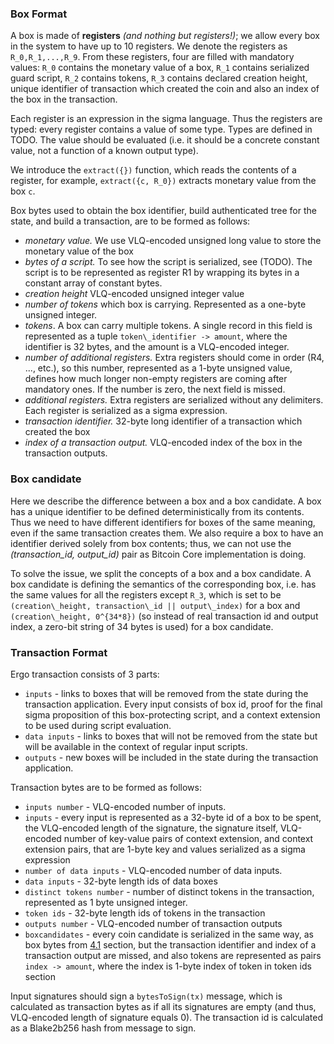 
### Box Format

A box is made of **registers** *(and nothing but registers!)*; we allow every box in the system to have up to 10 registers. We denote the registers as `R_0,R_1,...,R_9`. From these registers, four are filled with mandatory values: `R_0` contains the monetary value of a box, `R_1` contains serialized guard script, `R_2` contains tokens, `R_3` contains declared creation height, unique identifier of transaction which created the coin and also an index of the box in the transaction.

Each register is an expression in the sigma language. Thus the registers are typed: every register contains a value of some type. Types are defined in TODO. The value should be evaluated (i.e. it should be a concrete constant value, not a function of a known output type).

We introduce the `extract({})` function, which reads the contents of a register, for example, `extract({c, R_0})` extracts monetary value from the box `c`.

Box bytes used to obtain the box identifier, build authenticated tree for the state, and build a transaction, are to be formed as follows:

-   *monetary value.* We use VLQ-encoded unsigned long value to store the monetary value of the box
-   *bytes of a script.* To see how the script is serialized, see (TODO). The script is to be represented as register R1 by wrapping its bytes in a constant array of constant bytes.
-   *creation height* VLQ-encoded unsigned integer value
-   *number of tokens* which box is carrying. Represented as a one-byte unsigned integer.
-   *tokens*. A box can carry multiple tokens. A single record in this field is represented as a tuple `token\_identifier -> amount`, where the identifier is 32 bytes, and the amount is a VLQ-encoded integer.
-   *number of additional registers.* Extra registers should come in order (R4, \..., etc.), so this number, represented as a 1-byte unsigned value, defines how much longer non-empty registers are coming after mandatory ones. If the number is zero, the next field is missed.
-   *additional registers.* Extra registers are serialized without any delimiters. Each register is serialized as a sigma expression.
-   *transaction identifier.* 32-byte long identifier of a transaction which created the box 
-   *index of a transaction output.* VLQ-encoded index of the box in the transaction outputs.

### Box candidate

Here we describe the difference between a box and a box candidate. A box has a unique identifier to be defined deterministically from its contents. Thus we need to have different identifiers for boxes of the same meaning, even if the same transaction creates them. We also require a box to have an identifier derived solely from box contents; thus, we can not use the *(transaction\_id, output\_id)* pair as Bitcoin Core implementation is doing.

To solve the issue, we split the concepts of a box and a box candidate. A box candidate is defining the semantics of the corresponding box, i.e. has the same values for all the registers except `R_3`, which is set to be `(creation\_height, transaction\_id || output\_index)` for a box and `(creation\_height, 0^{34*8})` (so instead of real transaction id and output index, a zero-bit string of 34 bytes is used) for a box candidate.

### Transaction Format

Ergo transaction consists of 3 parts:

- `inputs` - links to boxes that will be removed from the state during the transaction application. Every input consists of box id, proof for the final sigma proposition of this box-protecting script, and a context extension to be used during script evaluation.
- `data inputs` - links to boxes that will not be removed from the state but will be available in the context of regular input scripts.
- `outputs` - new boxes will be included in the state during the transaction application.

Transaction bytes are to be formed as follows:

-   `inputs number` - VLQ-encoded number of inputs.
-   `inputs` - every input is represented as a 32-byte id of a box to be spent, the VLQ-encoded length of the signature, the signature itself, VLQ-encoded number of key-value pairs of context extension, and context extension pairs, that are 1-byte key and values serialized as a sigma expression
-   `number of data inputs` - VLQ-encoded number of data inputs.
-   `data inputs` - 32-byte length ids of data boxes
-   `distinct tokens number` - number of distinct tokens in the transaction, represented as 1 byte unsigned integer.
-   `token ids` - 32-byte length ids of tokens in the transaction
-   `outputs number` - VLQ-encoded number of transaction outputs
-   `boxcandidates` - every coin candidate is serialized in the same way, as box bytes from [4.1](#box-format) section, but the transaction identifier and index of a transaction output are missed, and also tokens are represented as pairs `index -> amount`, where the index is 1-byte index of token in token ids section

Input signatures should sign a `bytesToSign(tx)` message, which is calculated as transaction bytes as if all its signatures are empty (and thus, VLQ-encoded length of signature equals 0). The transaction id is calculated as a Blake2b256 hash from message to sign.